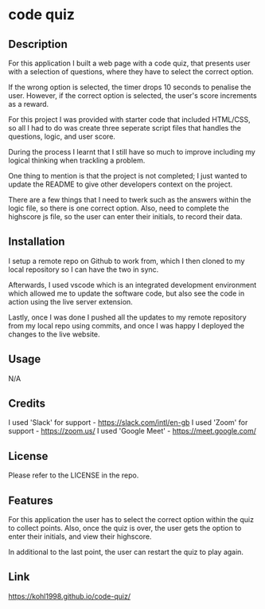 # code quiz

## Description

For this application I built a web page with a code quiz, that presents user with a selection of questions, where they have to select the correct option.

If the wrong option is selected, the timer drops 10 seconds to penalise the user. However, if the correct option is selected, the user's score increments as a reward. 

For this project I was provided with starter code that included HTML/CSS, so all I had to do was create three seperate script files that handles the questions, logic, and user score.  

During the process I learnt that I still have so much to improve including my logical thinking when trackling a problem. 

One thing to mention is that the project is not completed; I just wanted to update the README to give other developers context on the project. 

There are a few things that I need to twerk such as the answers within the logic file, so there is one correct option. Also, need to complete the highscore js file, so the user can enter their initials, to record their data. 

## Installation

I setup a remote repo on Github to work from, which I then cloned to my local repository so I can have the two in sync. 

Afterwards, I used vscode which is an integrated development environment which allowed me to update the software code, but also see the code in action using the live server extension. 

Lastly, once I was done I pushed all the updates to my remote repository from my local repo using commits, and once I was happy I deployed the changes to the live website.

## Usage

N/A

## Credits

I used 'Slack' for support - https://slack.com/intl/en-gb
I used 'Zoom' for support - https://zoom.us/
I used 'Google Meet' - https://meet.google.com/

## License

Please refer to the LICENSE in the repo.

## Features

For this application the user has to select the correct option within the quiz to collect points. Also, once the quiz is over, the user gets the option to enter their initials, and view their highscore. 

In additional to the last point, the user can restart the quiz to play again. 

## Link

https://kohl1998.github.io/code-quiz/

